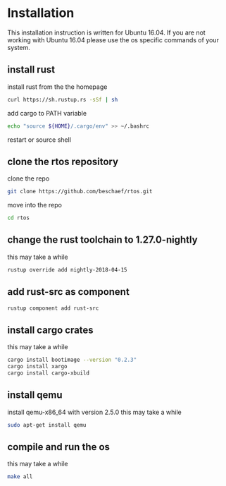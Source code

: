 # Installation
This installation instruction is written for Ubuntu 16.04. If you are not working with Ubuntu 16.04 please use the os specific commands of your system.

## install rust
install rust from the the homepage
```bash
curl https://sh.rustup.rs -sSf | sh
```
add cargo to PATH variable
```bash
echo "source ${HOME}/.cargo/env" >> ~/.bashrc
```
restart or source shell

## clone the rtos repository
clone the repo
```bash
git clone https://github.com/beschaef/rtos.git
```
move into the repo
```bash
cd rtos
```

## change the rust toolchain to 1.27.0-nightly
this may take a while
```bash
rustup override add nightly-2018-04-15
```

## add rust-src as component
```bash
rustup component add rust-src
```

## install cargo crates
this may take a while
```bash
cargo install bootimage --version "0.2.3"
cargo install xargo
cargo install cargo-xbuild
```

## install qemu
install qemu-x86_64 with version 2.5.0
this may take a while
```bash
sudo apt-get install qemu
```

## compile and run the os
this may take a while
```bash
make all
```